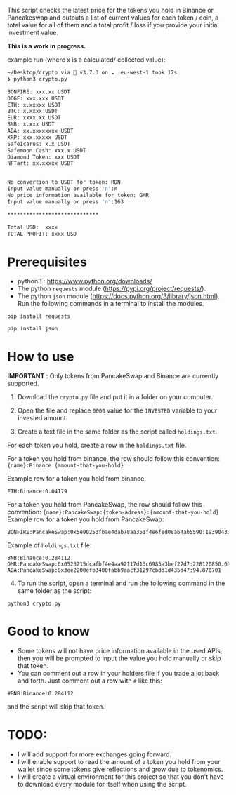 This script checks the latest price for the tokens you hold in Binance or Pancakeswap and outputs a list of current values for each token / coin, a total value for all of them and a total profit / loss if you provide your initial investment value. 

**This is a work in progress.**

example run (where x is a calculated/ collected value): 
```bash
~/Desktop/crypto via 🐍 v3.7.3 on ☁️  eu-west-1 took 17s 
❯ python3 crypto.py

BONFIRE: xxx.xx USDT
DOGE: xxx.xxx USDT
ETH: x.xxxxx USDT
BTC: x.xxxx USDT
EUR: xxxx.xx USDT
BNB: x.xxx USDT
ADA: xx.xxxxxxxx USDT
XRP: xxx.xxxxx USDT
Safeicarus: x.x USDT
Safemoon Cash: xxx.x USDT
Diamond Token: xxx USDT
NFTart: xx.xxxxx USDT


No convertion to USDT for token: RDN
Input value manually or press 'n':n
No price information available for token: GMR
Input value manually or press 'n':163

*****************************

Total USD:  xxxx
TOTAL PROFIT: xxxx USD
```

# Prerequisites

- python3 : 
https://www.python.org/downloads/
- The python `requests` module (https://pypi.org/project/requests/).  
- The python `json` module (https://docs.python.org/3/library/json.html). 
Run the following commands in a terminal to install the modules. 
```
pip install requests
```` 
```
pip install json
```

# How to use 
**IMPORTANT** : Only tokens from PancakeSwap and Binance are currently supported. 

1. Download the `crypto.py` file and put it in a folder on your computer. 

2. Open the file and replace `0000` value for the `INVESTED` variable to your invested amount. 

3. Create a text file in the same folder as the script called `holdings.txt`.

For each token you hold, create a row in the `holdings.txt` file. 

For a token you hold from binance, the row should follow this convention:   
`{name}:Binance:{amount-that-you-hold}`

Example row for a token you hold from binance:  
```
ETH:Binance:0.04179
```

For a token you hold from PancakeSwap, the row should follow this convention:
`{name}:PancakeSwap:{token-adress}:{amount-that-you-hold}`
Example row for a token you hold from PancakeSwap:  
```
BONFIRE:PancakeSwap:0x5e90253fbae4dab78aa351f4e6fed08a64ab5590:193904333.915533
```

Example of `holdings.txt` file: 

```
BNB:Binance:0.284112
GMR:PancakeSwap:0x0523215dcafbf4e4aa92117d13c6985a3bef27d7:228120850.69031771
ADA:PancakeSwap:0x3ee2200efb3400fabb9aacf31297cbdd1d435d47:94.870701
```

4. To run the script, open a terminal and run the following command in the same folder as the script:
```
python3 crypto.py
```

# Good to know
- Some tokens will not have price information available in the used APIs, then you will be prompted to input the value you hold manually or skip that token. 
- You can comment out a row in your holders file if you trade a lot back and forth. Just comment out a row with `#` like this: 
```
#BNB:Binance:0.284112
```
and the script will skip that token. 

# TODO:
- I will add support for more exchanges going forward. 
- I will enable support to read the amount of a token you hold from your wallet since some tokens give reflections and grow due to tokenomics.
- I will create a virtual environment for this project so that you don't have to download every module for itself when using the script. 